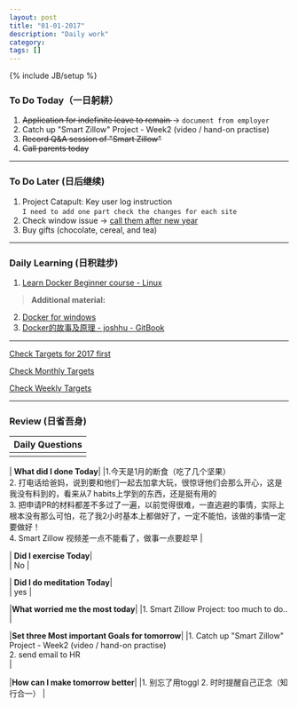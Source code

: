```yaml
---
layout: post
title: "01-01-2017"
description: "Daily work"
category: 
tags: []
---
```

{% include JB/setup %}

### To Do Today（一日躬耕）

1. <s>Application for indefinite leave to remain </s> -> `document from employer`
2. Catch up "Smart Zillow" Project - Week2 (video / hand-on practise)
3. <s>Record Q&A session of "Smart Zillow" </s>
4. <s>Call parents today</s>


---

### To Do Later (日后继续) 


1. Project Catapult: Key user log instruction  
```I need to add one part check the changes for each site``` 
2. Check window issue -> [call them after new year](http://neil526.tripod.com/)
3. Buy gifts (chocolate, cereal, and tea)

---

### Daily Learning (日积跬步)

1. [Learn Docker Beginner course - Linux](https://training.docker.com/user/consume/course_pathway/6582b6bc-f34c-32ea-8de4-4ddb1c53c3f5)

> **Additional material:** 
2. [Docker for windows](https://docs.docker.com/docker-for-windows/)
3. [Docker的故事及原理 - joshhu - GitBook](https://joshhu.gitbooks.io/docker_theory_install/content/DockerBible/story.html)


---

[Check Targets for 2017 first](https://yitianxu.github.io/2016/12/30/resolution-for-2017)

[Check Monthly Targets](https://yitianxu.github.io/pages/monthly%20targets/Monthly)

[Check Weekly Targets](https://yitianxu.github.io/pages/weekly%20targets/Weekly%20Targets) 

---

### Review (日省吾身)

| Daily Questions                   |                                           
|:----------------------------------|
|                                   |

| **What did I done Today**| 
|1.今天是1月的断食（吃了几个坚果）<br /> 2. 打电话给爸妈，说到要和他们一起去加拿大玩，很惊讶他们会那么开心，这是我没有料到的，看来从7 habits上学到的东西，还是挺有用的 <br /> 3. 把申请PR的材料都差不多过了一遍，以前觉得很难，一直逃避的事情，实际上根本没有那么可怕，花了我2小时基本上都做好了，一定不能怕，该做的事情一定要做好！<br /> 4. Smart Zillow 视频差一点不能看了，做事一点要趁早    |

| **Did I exercise Today**|          
| No    |

| **Did I do meditation Today**|          
| yes    |

|**What worried me the most today**|
|1. Smart Zillow Project: too much to do..                                |

|**Set three Most important Goals for tomorrow**|
|1. Catch up "Smart Zillow" Project - Week2 (video / hand-on practise) <br /> 2. send email to HR  <br />                             |

|**How can I make tomorrow better**|
|1. 别忘了用toggl 2. 时时提醒自己正念（知行合一）                          |